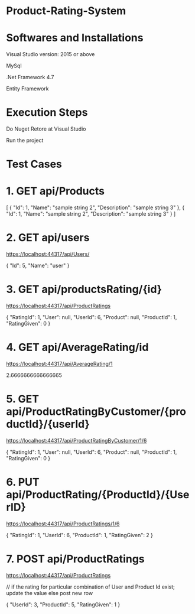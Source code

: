 # Product-Rating-System

# Softwares and Installations
 Visual Studio version: 2015 or above 
 
 MySql
 
 .Net Framework 4.7
 
 Entity Framework
 
 # Execution Steps
 Do Nuget Retore at Visual Studio
 
 Run the project
 
 
 # Test Cases
 # 1. GET api/Products 
  [
    {
      "Id": 1,
      "Name": "sample string 2",
      "Description": "sample string 3"
    },
    {
      "Id": 1,
      "Name": "sample string 2",
      "Description": "sample string 3"
    }
  ]
  
  # 2. GET api/users
  <https://localhost:44317/api/Users/>
  
  {
    "Id": 5,
    "Name": "user"
}

# 3. GET api/productsRating/{id}
<https://localhost:44317/api/ProductRatings>

{
        "RatingId": 1,
        "User": null,
        "UserId": 6,
        "Product": null,
        "ProductId": 1,
        "RatingGiven": 0
    }

# 4. GET api/AverageRating/id
<https://localhost:44317/api/AverageRating/1>

2.6666666666666665

# 5. GET api/ProductRatingByCustomer/{productId}/{userId}
<https://localhost:44317/api/ProductRatingByCustomer/1/6>

{
    "RatingId": 1,
    "User": null,
    "UserId": 6,
    "Product": null,
    "ProductId": 1,
    "RatingGiven": 0
}

# 6. PUT api/ProductRating/{ProductId}/{UserID}
<https://localhost:44317/api/ProductRatings/1/6>

{
  "RatingId": 1,
  "UserId": 6,
  "ProductId": 1,
  "RatingGiven": 2
}

# 7. POST api/ProductRatings
<https://localhost:44317/api/ProductRatings>

// if the rating for particular combination of User and Product Id exist; update the value else post new row

{
	"UserId": 3,
	"ProductId": 5,
	"RatingGiven": 1
}
